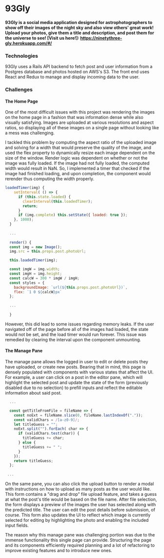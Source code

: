 # 93Gly

#### 93Gly is a social media application designed for astrophotographers to show off their images of the night sky and also view others' great work! Upload your photos, give them a title and description, and post them for the universe to see! [Visit us here!]: https://ninetythree-gly.herokuapp.com/#/

### Technologies

93Gly uses a Rails API backend to fetch post and user information from a Postgres database and photos hosted on AWS's S3.
The front end uses React and Redux to manage and display incoming data to the user.

### Challenges

#### The Home Page

One of the most difficult issues with this project was rendering the images on the home page in a fashion that was information dense while also visually satisfying. Images are uploaded at various resolutions and aspect ratios, so displaying all of these images on a single page without looking like a mess was challenging.

I tackled this problem by computing the aspect ratio of the uploaded image and solving for a width that would preserve the quality of the image, and used the flex property to dynamically resize each image dependent on the size of the window. Render logic was dependent on whether or not the image was fully loaded. If the image had not fully loaded, the computed width would result in NaN. So, I implemented a timer that checked if the image had finished loading, and upon completion, the component would rerender thus computing the width properly.
```javascript
loadedTimer(img) {
    setInterval( () => {
      if (this.state.loaded) {
        clearInterval(this.loadedTimer);
        return; 
      }
      if (img.complete) this.setState({ loaded: true });
    }, 1000);
  }
  
  ...
  
  render() {
  const img = new Image();
  img.src = this.props.post.photoUrl;

  this.loadedTimer(img);

  const imgW = img.width;
  const imgH = img.height; 
  const calcW = 300 * imgW / imgH;
  const styles = {
    backgroundImage: `url(${this.props.post.photoUrl})`,
    flex: `1 0 ${calcW}px`
  };
  
  ...
  
  }
```
However, this did lead to some issues regarding memory leaks. If the user navigated off of the page before all of the images had loaded, the state would not be set, and the load timer would run forever. This issue was remedied by clearing the interval upon the component unmounting.


#### The Manage Pane

The manage pane allows the logged in user to edit or delete posts they have uploaded, or create new posts. Bearing that in mind, this page is densely populated with components with various states that affect the UI. For example, a user can click on a post in the editor pane, which will highlight the selected post and update the state of the form (previously disabled due to no selection) to prefill inputs and reflect the editable information about said post.
```javascript
  ...

  const getTitleFromFile = fileName => {
    const noExt = fileName.slice(0, fileName.lastIndexOf("."));
    const validChars = /[a-z0-9]/;
    let titleGuess = "";
    noExt.split("").forEach( char => {
      if (validChars.test(char)) {
        titleGuess += char;
      } else {
        titleGuess += " ";
      }
    });
    return titleGuess;
  };
  
 ...
```
On the same pane, you can also click the upload button to render a modal with instructions on how to upload as many posts as the user would like. This form contains a "drag and drop" file upload feature, and takes a guess at what the post's title would be based on the file name. After file selection, the form displays a preview of the images the user has selected along with the predicted title. The user can edit the post details before submission, of course. This form also updates the UI to reflect which image is currently selected for editing by highlighting the photo and enabling the included input fields.

The reason why this manage pane was challenging portion was due to the immense functionality this single page can provide. Structuring the page and its components efficiently required planning and a lot of refactoring to improve existing features and to introduce new ones.
